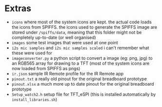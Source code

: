 # Extras

- `icons` where most of the system icons are kept.  the actual code loads the icons from SPIFFS.  the icons used to generate the SPIFFS image are stored under `/spiffs/data`, meaning that this folder might not be completely up-to-date (or well organised)
- `images` some test images that were used at one point
- `i2s mic samples` and `i2s mic samples scaled` i can't remember what these were used for
- `imageconverter.py` a python script to convert a image (eg: png, jpg) to an RGB565 array for drawing to a TFT (most of the system icons are now loaded from SPIFFS as pngs)
- `ir.json` sample IR Remote profile for the IR Remote app
- `pinout.txt` a really old pinout for the original breadboard prototype
- `pinout.xlsx` a much more up to date pinout for the original breadboard prototype
- `Setup_watch2.h` setup file for TFT_eSPI (this is installed automatically by `install_libraries.sh`)